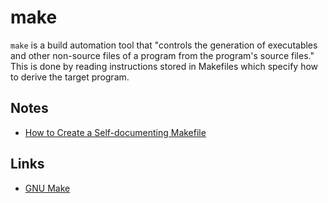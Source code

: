 # make

`make` is a build automation tool that "controls the generation of executables and other non-source files of a program from the program's source files." This is done by reading instructions stored in Makefiles which specify how to derive the target program.

## Notes

- [How to Create a Self-documenting Makefile](how-to-create-a-self-documenting-makefile.md)

## Links

- [GNU Make](https://www.gnu.org/software/make/)
